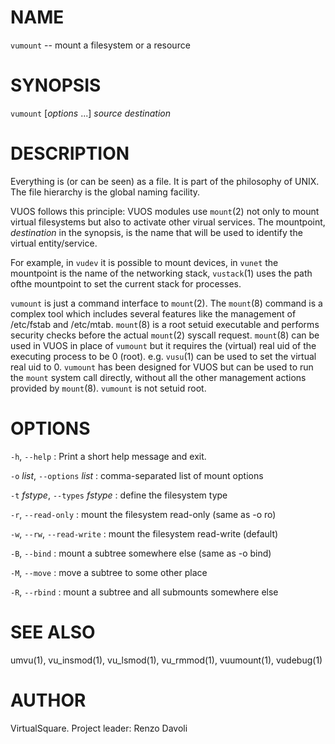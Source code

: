 <!--
.\" Copyright (C) 2019 VirtualSquare. Project Leader: Renzo Davoli
.\"
.\" This is free documentation; you can redistribute it and/or
.\" modify it under the terms of the GNU General Public License,
.\" as published by the Free Software Foundation, either version 2
.\" of the License, or (at your option) any later version.
.\"
.\" The GNU General Public License's references to "object code"
.\" and "executables" are to be interpreted as the output of any
.\" document formatting or typesetting system, including
.\" intermediate and printed output.
.\"
.\" This manual is distributed in the hope that it will be useful,
.\" but WITHOUT ANY WARRANTY; without even the implied warranty of
.\" MERCHANTABILITY or FITNESS FOR A PARTICULAR PURPOSE.  See the
.\" GNU General Public License for more details.
.\"
.\" You should have received a copy of the GNU General Public
.\" License along with this manual; if not, write to the Free
.\" Software Foundation, Inc., 51 Franklin St, Fifth Floor, Boston,
.\" MA 02110-1301 USA.
.\"
-->
# NAME

`vumount` -- mount a filesystem or a resource

# SYNOPSIS

`vumount` [*options* ...] *source* *destination*

# DESCRIPTION

Everything is (or can be seen) as a file. It is part of the philosophy
of UNIX.  The file hierarchy is the global naming facility.

VUOS follows this principle: VUOS modules use `mount`(2) not only to
mount virtual filesystems but also to activate other virual services.
The mountpoint, *destination* in the synopsis, is the name
that will be used to identify the virtual entity/service.

For example, in `vudev` it is possible to mount devices, in `vunet` the
mountpoint is the name of the networking stack, `vustack`(1) uses the path
ofthe mountpoint to set the current stack for processes.

`vumount` is just a command interface to `mount`(2).
The `mount`(8) command is a complex tool which includes several features like
the management of /etc/fstab and /etc/mtab. `mount`(8) is a
root setuid executable and performs security checks before the actual
`mount`(2) syscall request. `mount`(8) can be used in VUOS
in place of `vumount` but it requires the (virtual) real uid of the
executing process to be 0 (root). e.g. `vusu`(1) can be used to
set the virtual real uid to 0.
`vumount` has been designed for VUOS but can be used to run the `mount`
system call directly, without all the other management actions provided by
`mount`(8). `vumount` is not setuid root.

# OPTIONS

  `-h`, `--help`
: Print a short help message and exit.

  `-o` *list*, `--options` *list*
: comma-separated list of mount options

  `-t` *fstype*, `--types` *fstype*
: define the filesystem type

  `-r`, `--read-only`
: mount the filesystem read-only (same as -o ro)

  `-w`, `--rw`, `--read-write`
: mount the filesystem read-write (default)

  `-B`, `--bind`
: mount a subtree somewhere else (same as -o bind)

  `-M`, `--move`
: move a subtree to some other place

  `-R`, `--rbind`
: mount a subtree and all submounts somewhere else

# SEE ALSO
umvu(1), vu_insmod(1), vu_lsmod(1), vu_rmmod(1), vuumount(1), vudebug(1)

# AUTHOR

VirtualSquare. Project leader: Renzo Davoli
